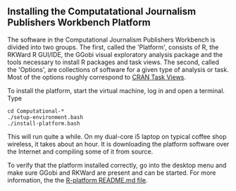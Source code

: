 ## Installing the Computatational Journalism Publishers Workbench Platform
The software in the Computational Journalism Publishers Workbench is divided into two groups. The first, called the 'Platform', consists of R, the RKWard R GUI/IDE, the GGobi visual exploratory analysis package and the tools necessary to install R packages and task views. The second, called the 'Options', are collections of software for a given type of analysis or task. Most of the options roughly correspond to [CRAN Task Views](http://cran.r-project.org/web/views/).

To install the platform, start the virtual machine, log in and open a terminal. Type
```
cd Computational-*
./setup-environment.bash
./install-platform.bash  
```
This will run quite a while. On my dual-core i5 laptop on typical coffee shop wireless, it takes about an hour. It is downloading the platform software over the Internet and compiling some of it from source.

To verify that the platform installed correctly, go into the desktop menu and make sure GGobi and RKWard are present and can be started. For more information, the the [R-platform README.md file](https://github.com/znmeb/Computational-Journalism-Publishers-Workbench/blob/master/R-platform/README.md).
